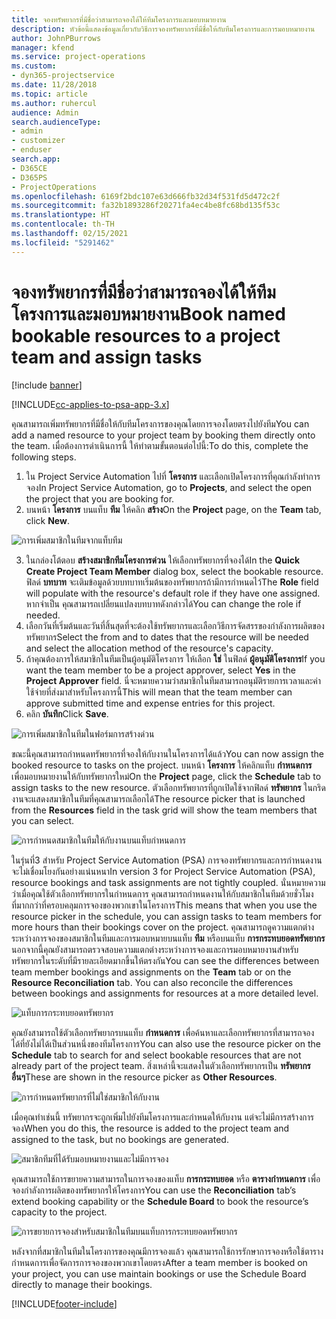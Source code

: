 ```yaml
---
title: จองทรัพยากรที่มีชื่อว่าสามารถจองได้ให้ทีมโครงการและมอบหมายงาน
description: หัวข้อนี้แสดงข้อมูลเกี่ยวกับวิธีการจองทรัพยากรที่มีชื่อให้กับทีมโครงการและการมอบหมายงาน
author: JohnPBurrows
manager: kfend
ms.service: project-operations
ms.custom:
- dyn365-projectservice
ms.date: 11/28/2018
ms.topic: article
ms.author: ruhercul
audience: Admin
search.audienceType:
- admin
- customizer
- enduser
search.app:
- D365CE
- D365PS
- ProjectOperations
ms.openlocfilehash: 6169f2bdc107e63d666fb32d34f531fd5d472c2f
ms.sourcegitcommit: fa32b1893286f20271fa4ec4be8fc68bd135f53c
ms.translationtype: HT
ms.contentlocale: th-TH
ms.lasthandoff: 02/15/2021
ms.locfileid: "5291462"
---
```

# <a name="book-named-bookable-resources-to-a-project-team-and-assign-tasks"></a><span data-ttu-id="7e4d8-103">จองทรัพยากรที่มีชื่อว่าสามารถจองได้ให้ทีมโครงการและมอบหมายงาน</span><span class="sxs-lookup"><span data-stu-id="7e4d8-103">Book named bookable resources to a project team and assign tasks</span></span> 

[!include [banner](../includes/psa-now-project-operations.md)]

[!INCLUDE[cc-applies-to-psa-app-3.x](../includes/cc-applies-to-psa-app-3x.md)]

<span data-ttu-id="7e4d8-104">คุณสามารถเพิ่มทรัพยากรที่มีชื่อให้กับทีมโครงการของคุณโดยการจองโดยตรงไปยังทีม</span><span class="sxs-lookup"><span data-stu-id="7e4d8-104">You can  add a named resource to your project team by booking them directly onto the team.</span></span> <span data-ttu-id="7e4d8-105">เมื่อต้องการดำเนินการนี้ ให้ทำตามขั้นตอนต่อไปนี้:</span><span class="sxs-lookup"><span data-stu-id="7e4d8-105">To do this, complete the following steps.</span></span>

1. <span data-ttu-id="7e4d8-106">ใน Project Service Automation ไปที่ **โครงการ** และเลือกเปิดโครงการที่คุณกำลังทำการจอง</span><span class="sxs-lookup"><span data-stu-id="7e4d8-106">In  Project Service Automation, go to **Projects**, and select the open the project that you are booking for.</span></span>
2. <span data-ttu-id="7e4d8-107">บนหน้า **โครงการ** บนแท็บ **ทีม** ให้คลิก **สร้าง**</span><span class="sxs-lookup"><span data-stu-id="7e4d8-107">On the **Project** page, on the **Team** tab, click **New**.</span></span> 

![การเพิ่มสมาชิกในทีมจากแท็บทีม](media/RM-how-to-1.png)

3. <span data-ttu-id="7e4d8-109">ในกล่องโต้ตอบ **สร้างสมาชิกทีมโครงการด่วน** ให้เลือกทรัพยากรที่จองได้</span><span class="sxs-lookup"><span data-stu-id="7e4d8-109">In the **Quick Create Project Team Member** dialog box, select the bookable resource.</span></span> <span data-ttu-id="7e4d8-110">ฟิลด์ **บทบาท** จะเติมข้อมูลด้วยบทบาทเริ่มต้นของทรัพยากรถ้ามีการกำหนดไว้</span><span class="sxs-lookup"><span data-stu-id="7e4d8-110">The **Role** field will populate with the resource's default role if they have one assigned.</span></span> <span data-ttu-id="7e4d8-111">หากจำเป็น คุณสามารถเปลี่ยนแปลงบทบาทดังกล่าวได้</span><span class="sxs-lookup"><span data-stu-id="7e4d8-111">You can change the role if needed.</span></span> 
4. <span data-ttu-id="7e4d8-112">เลือกวันที่เริ่มต้นและวันที่สิ้นสุดที่จะต้องใช้ทรัพยากรและเลือกวิธีการจัดสรรของกำลังการผลิตของทรัพยากร</span><span class="sxs-lookup"><span data-stu-id="7e4d8-112">Select the from and to dates that the resource will be needed and select the allocation method of the resource's capacity.</span></span> 
5. <span data-ttu-id="7e4d8-113">ถ้าคุณต้องการให้สมาชิกในทีมเป็นผู้อนุมัติโครงการ ให้เลือก **ใช่** ในฟิลด์ **ผู้อนุมัติโครงการ**</span><span class="sxs-lookup"><span data-stu-id="7e4d8-113">If you want the team member to be a project approver, select **Yes** in the **Project Approver** field.</span></span> <span data-ttu-id="7e4d8-114">นี่จะหมายความว่าสมาชิกในทีมสามารถอนุมัติรายการเวลาและค่าใช้จ่ายที่ส่งมาสำหรับโครงการนี้</span><span class="sxs-lookup"><span data-stu-id="7e4d8-114">This will mean that the team member can approve submitted time and expense entries for this project.</span></span> 
6. <span data-ttu-id="7e4d8-115">คลิก **บันทึก**</span><span class="sxs-lookup"><span data-stu-id="7e4d8-115">Click **Save**.</span></span>

![การเพิ่มสมาชิกในทีมในฟอร์มการสร้างด่วน](media/RM-how-to-2.png)


<span data-ttu-id="7e4d8-117">ขณะนี้คุณสามารถกำหนดทรัพยากรที่จองให้กับงานในโครงการได้แล้ว</span><span class="sxs-lookup"><span data-stu-id="7e4d8-117">You can now assign the booked resource to tasks on the project.</span></span> <span data-ttu-id="7e4d8-118">บนหน้า **โครงการ** ให้คลิกแท็บ **กำหนดการ** เพื่อมอบหมายงานให้กับทรัพยากรใหม่</span><span class="sxs-lookup"><span data-stu-id="7e4d8-118">On the **Project** page, click the **Schedule** tab to assign tasks to the new resource.</span></span> <span data-ttu-id="7e4d8-119">ตัวเลือกทรัพยากรที่ถูกเปิดใช้จากฟิลด์ **ทรัพยากร** ในกริดงานจะแสดงสมาชิกในทีมที่คุณสามารถเลือกได้</span><span class="sxs-lookup"><span data-stu-id="7e4d8-119">The resource picker that is launched from the **Resources** field in the task grid will show the team members that you can select.</span></span>

![การกำหนดสมาชิกในทีมให้กับงานบนแท็บกำหนดการ](media/RM-how-to-3.png)

<span data-ttu-id="7e4d8-121">ในรุ่นที่3 สำหรับ Project Service Automation (PSA) การจองทรัพยากรและการกำหนดงานจะไม่เชื่อมโยงกันอย่างแน่นหนา</span><span class="sxs-lookup"><span data-stu-id="7e4d8-121">In version 3 for Project Service Automation (PSA), resource bookings and task assignments are not tightly coupled.</span></span> <span data-ttu-id="7e4d8-122">นั่นหมายความว่าเมื่อคุณใช้ตัวเลือกทรัพยากรในกำหนดการ คุณสามารถกำหนดงานให้กับสมาชิกในทีมด้วยชั่วโมงที่มากกว่าที่ครอบคลุมการจองของพวกเขาในโครงการ</span><span class="sxs-lookup"><span data-stu-id="7e4d8-122">This means that when you use the resource picker in the schedule, you can assign tasks to team members for more hours than their bookings cover on the project.</span></span>
<span data-ttu-id="7e4d8-123">คุณสามารถดูความแตกต่างระหว่างการจองของสมาชิกในทีมและการมอบหมายบนแท็บ **ทีม** หรือบนแท็บ **การกระทบยอดทรัพยากร** นอกจากนี้คุณยังสามารถตรวจสอบความแตกต่างระหว่างการจองและการมอบหมายงานสำหรับทรัพยากรในระดับที่มีรายละเอียดมากขึ้นให้ตรงกัน</span><span class="sxs-lookup"><span data-stu-id="7e4d8-123">You can see the differences between team member bookings and assignments on the **Team** tab or on the **Resource Reconciliation** tab. You can also reconcile the differences between bookings and assignments for resources at a more detailed level.</span></span>

![แท็บการกระทบยอดทรัพยากร](media/RM-how-to-4.png)

<span data-ttu-id="7e4d8-125">คุณยังสามารถใช้ตัวเลือกทรัพยากรบนแท็บ **กำหนดการ** เพื่อค้นหาและเลือกทรัพยากรที่สามารถจองได้ที่ยังไม่ได้เป็นส่วนหนึ่งของทีมโครงการ</span><span class="sxs-lookup"><span data-stu-id="7e4d8-125">You can also use the resource picker on the **Schedule** tab to search for and select bookable resources that are not already part of the project team.</span></span> <span data-ttu-id="7e4d8-126">สิ่งเหล่านี้จะแสดงในตัวเลือกทรัพยากรเป็น **ทรัพยากรอื่นๆ**</span><span class="sxs-lookup"><span data-stu-id="7e4d8-126">These are shown in the resource picker as **Other Resources**.</span></span>

![การกำหนดทรัพยากรที่ไม่ใช่สมาชิกให้กับงาน](media/RM-how-to-5.png)

<span data-ttu-id="7e4d8-128">เมื่อคุณทำเช่นนี้ ทรัพยากรจะถูกเพิ่มไปยังทีมโครงการและกำหนดให้กับงาน แต่จะไม่มีการสร้างการจอง</span><span class="sxs-lookup"><span data-stu-id="7e4d8-128">When you do this, the resource is added to the project team and assigned to the task, but no bookings are generated.</span></span>

![สมาชิกทีมที่ได้รับมอบหมายงานและไม่มีการจอง](media/RM-how-to-6.png)

<span data-ttu-id="7e4d8-130">คุณสามารถใช้การขยายความสามารถในการจองของแท็บ **การกระทบยอด** หรือ **ตารางกำหนดการ** เพื่อจองกำลังการผลิตของทรัพยากรให้โครงการ</span><span class="sxs-lookup"><span data-stu-id="7e4d8-130">You can use the **Reconciliation** tab’s extend booking capability or the **Schedule Board** to book the resource’s capacity to the project.</span></span>

![การขยายการจองสำหรับสมาชิกในทีมบนแท็บการกระทบยอดทรัพยากร](media/RM-how-to-7.png)

<span data-ttu-id="7e4d8-132">หลังจากที่สมาชิกในทีมในโครงการของคุณมีการจองแล้ว คุณสามารถใช้การรักษาการจองหรือใช้ตารางกำหนดการเพื่อจัดการการจองของพวกเขาโดยตรง</span><span class="sxs-lookup"><span data-stu-id="7e4d8-132">After a team member is booked on your project, you can use maintain bookings or use the Schedule Board directly to manage their bookings.</span></span>


[!INCLUDE[footer-include](../includes/footer-banner.md)]